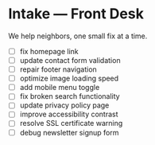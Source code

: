 # Intake — Front Desk
We help neighbors, one small fix at a time.

- [ ] fix homepage link
- [ ] update contact form validation
- [ ] repair footer navigation
- [ ] optimize image loading speed
- [ ] add mobile menu toggle
- [ ] fix broken search functionality
- [ ] update privacy policy page
- [ ] improve accessibility contrast
- [ ] resolve SSL certificate warning
- [ ] debug newsletter signup form
